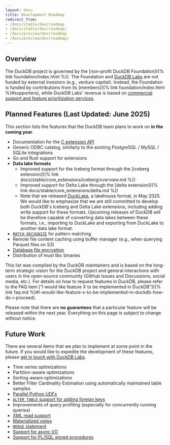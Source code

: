 ```yaml
---
layout: docu
title: Development Roadmap
redirect_from:
- /docs/stable/dev/roadmap
- /docs/stable/dev/roadmap/
- /docs/preview/dev/roadmap
- /docs/preview/dev/roadmap/
---
```


## Overview

The DuckDB project is governed by the [non-profit DuckDB Foundation]({% link foundation/index.html %}).
The Foundation and [DuckDB Labs](https://duckdblabs.com) are not funded by external investors (e.g., venture capital).
Instead, the Foundation is funded by contributions from its [members]({% link foundation/index.html %}#supporters),
while DuckDB Labs' revenue is based on [commercial support and feature prioritization services](https://duckdblabs.com/#support).

## Planned Features (Last Updated: June 2025)

This section lists the features that the DuckDB team plans to work on **in the coming year**.

* Documentation for the [C extension API](https://github.com/duckdb/extension-template-c)
* Generic ODBC catalog, similarly to the existing PostgreSQL / MySQL / SQLite integrations
* Go and Rust support for extensions
* **Data lake formats**
    * Improved support for the Iceberg format through the [iceberg extension]({% link docs/stable/core_extensions/iceberg/overview.md %})
    * Improved support for Delta Lake through the [delta extension]({% link docs/stable/core_extensions/delta.md %})
    * Note that we released [DuckLake](https://ducklake.select/), a lakehouse format, in May 2025. We would like to emphasize that we are still committed to develop both DuckDB's Iceberg and Delta Lake extensions, including adding write support for these formats. Upcoming releases of DuckDB will be therefore capable of converting data lakes between these formats, i.e., importing to DuckLake and exporting from DuckLake to another data lake format.
* [`MATCH RECOGNIZE`](https://github.com/duckdb/duckdb/discussions/3994) for pattern matching
* Remote file content caching using buffer manager (e.g., when querying Parquet files on S3)
* [Database file encryption](https://github.com/duckdb/duckdb/discussions/4512)
* Distribution of musl libc binaries

This list was compiled by the DuckDB maintainers and is based on the long-term strategic vision for the DuckDB project and general interactions with users in the open-source community (GitHub Issues and Discussions, social media, etc.).
For details on how to request features in DuckDB, please refer to the FAQ item [“I would like feature X to be implemented in DuckDB”]({% link faq.md %}#i-would-like-feature-x-to-be-implemented-in-duckdb-how-do-i-proceed).

Please note that there are **no guarantees** that a particular feature will be released within the next year. Everything on this page is subject to change without notice.

## Future Work

There are several items that we plan to implement at some point in the future.
If you would like to expedite the development of these features, please [get in touch with DuckDB Labs](https://duckdblabs.com/contact/).

* Time series optimizations
* Partition-aware optimizations
* Sorting-aware optimizations
* Better Filter Cardinality Estimation using automatically maintained table samples
* [Parallel Python UDFs](https://github.com/duckdb/duckdb/issues/14817)
* [`ALTER TABLE` support for adding foreign keys](https://github.com/duckdb/duckdb/discussions/4204)
* Improvements of query profiling (especially for concurrently running queries)
* [XML read support](https://github.com/duckdb/duckdb/discussions/9547)
* [Materialized views](https://github.com/duckdb/duckdb/discussions/3638)
* [`MERGE` statement](https://github.com/duckdb/duckdb/discussions/13396)
* [Support for async I/O](https://github.com/duckdb/duckdb/discussions/3560)
* [Support for PL/SQL stored procedures](https://github.com/duckdb/duckdb/discussions/8104)
